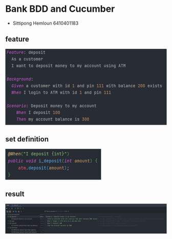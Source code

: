 # Bank BDD and Cucumber

- Sittipong Hemloun 6410401183

## feature
<img src="feature.png" width="531" alt="">

## set definition
<img src="set-def.png" width="299" alt="">

## result
<img src="result.png" width="1594" alt="">